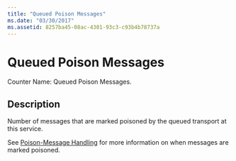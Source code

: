 ```yaml
---
title: "Queued Poison Messages"
ms.date: "03/30/2017"
ms.assetid: 8257ba45-08ac-4301-93c3-c93b4b78737a
---
```

# Queued Poison Messages
Counter Name: Queued Poison Messages.  
  
## Description  
 Number of messages that are marked poisoned by the queued transport at this service.  
  
 See [Poison-Message Handling](https://docs.microsoft.com/dotnet/framework/wcf/feature-details/poison-message-handling) for more information on when messages are marked poisoned.
